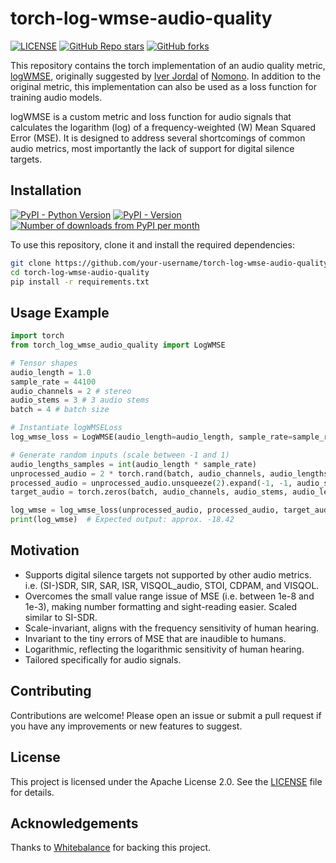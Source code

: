 # torch-log-wmse-audio-quality

[![LICENSE](https://img.shields.io/github/license/crlandsc/torch-log-wmse-audio-quality)](https://github.com/crlandsc/torch-log-wmse-audio-quality/blob/main/LICENSE) [![GitHub Repo stars](https://img.shields.io/github/stars/crlandsc/torch-log-wmse-audio-quality)](https://github.com/crlandsc/torch-log-wmse-audio-quality/stargazers) [![GitHub forks](https://img.shields.io/github/forks/crlandsc/torch-log-wmse-audio-quality)](https://github.com/crlandsc/torch-log-wmse-audio-quality/forks)

This repository contains the torch implementation of an audio quality metric, [logWMSE](https://github.com/nomonosound/log-wmse-audio-quality), originally suggested by [Iver Jordal](https://github.com/iver56) of [Nomono](https://nomono.co/). In addition to the original metric, this implementation can also be used as a loss function for training audio models.

logWMSE is a custom metric and loss function for audio signals that calculates the logarithm (log)
of a frequency-weighted (W) Mean Squared Error (MSE). It is designed to address several shortcomings of common audio metrics, most importantly the lack of support for digital silence targets.

## Installation

[![PyPI - Python Version](https://img.shields.io/pypi/pyversions/torch-log-wmse-audio-quality)](https://pypi.org/project/torch-log-wmse-audio-quality/) [![PyPI - Version](https://img.shields.io/pypi/v/torch-log-wmse-audio-quality)](https://pypi.org/project/torch-log-wmse-audio-quality/) [![Number of downloads from PyPI per month](https://img.shields.io/pypi/dm/torch-log-wmse-audio-quality)](https://pypi.org/project/torch-log-wmse-audio-quality/)



To use this repository, clone it and install the required dependencies:

```bash
git clone https://github.com/your-username/torch-log-wmse-audio-quality.git
cd torch-log-wmse-audio-quality
pip install -r requirements.txt
```

## Usage Example

```python
import torch
from torch_log_wmse_audio_quality import LogWMSE

# Tensor shapes
audio_length = 1.0
sample_rate = 44100
audio_channels = 2 # stereo
audio_stems = 3 # 3 audio stems
batch = 4 # batch size

# Instantiate logWMSELoss
log_wmse_loss = LogWMSE(audio_length=audio_length, sample_rate=sample_rate, return_as_loss=True)

# Generate random inputs (scale between -1 and 1)
audio_lengths_samples = int(audio_length * sample_rate)
unprocessed_audio = 2 * torch.rand(batch, audio_channels, audio_lengths_samples) - 1
processed_audio = unprocessed_audio.unsqueeze(2).expand(-1, -1, audio_stems, -1) * 0.1
target_audio = torch.zeros(batch, audio_channels, audio_stems, audio_lengths_samples)

log_wmse = log_wmse_loss(unprocessed_audio, processed_audio, target_audio)
print(log_wmse)  # Expected output: approx. -18.42
```

## Motivation
* Supports digital silence targets not supported by other audio metrics.
    i.e. (SI-)SDR, SIR, SAR, ISR, VISQOL_audio, STOI, CDPAM, and VISQOL.
* Overcomes the small value range issue of MSE (i.e. between 1e-8 and 1e-3), making number 
    formatting and sight-reading easier. Scaled similar to SI-SDR.
* Scale-invariant, aligns with the frequency sensitivity of human hearing.
* Invariant to the tiny errors of MSE that are inaudible to humans.
* Logarithmic, reflecting the logarithmic sensitivity of human hearing.
* Tailored specifically for audio signals.

## Contributing

Contributions are welcome! Please open an issue or submit a pull request if you have any improvements or new features to suggest.


## License

This project is licensed under the Apache License 2.0. See the [LICENSE](LICENSE) file for details.


## Acknowledgements
Thanks to [Whitebalance](https://www.whitebalance.co/) for backing this project.
